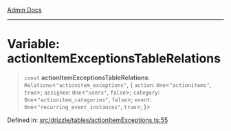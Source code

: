 [Admin Docs](/)

***

# Variable: actionItemExceptionsTableRelations

> `const` **actionItemExceptionsTableRelations**: `Relations`\<`"actionitem_exceptions"`, \{ `action`: `One`\<`"actionitems"`, `true`\>; `assignee`: `One`\<`"users"`, `false`\>; `category`: `One`\<`"actionitem_categories"`, `false`\>; `event`: `One`\<`"recurring_event_instances"`, `true`\>; \}\>

Defined in: [src/drizzle/tables/actionItemExceptions.ts:55](https://github.com/Sourya07/talawa-api/blob/aac5f782223414da32542752c1be099f0b872196/src/drizzle/tables/actionItemExceptions.ts#L55)
